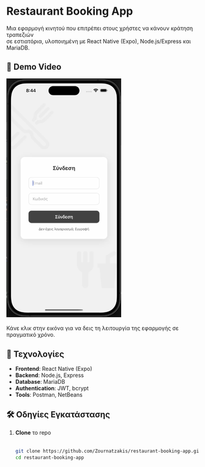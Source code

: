 # Restaurant Booking App

Μια εφαρμογή κινητού που επιτρέπει στους χρήστες να κάνουν κράτηση τραπεζιών  
σε εστιατόρια, υλοποιημένη με React Native (Expo), Node.js/Express και MariaDB.

## 🔗 Demo Video

<a href="https://…">
  <img src="docs/demo-thumbnail.png" width="300px" alt="Δείξε το demo"/>
</a><br /><br />
Κάνε κλικ στην εικόνα για να δεις τη λειτουργία της εφαρμογής σε πραγματικό χρόνο.

## 🚀 Τεχνολογίες

- **Frontend**: React Native (Expo)
- **Backend**: Node.js, Express
- **Database**: MariaDB
- **Authentication**: JWT, bcrypt
- **Tools**: Postman, NetBeans

## 🛠️ Οδηγίες Εγκατάστασης

1. **Clone** το repo<br/><br/>
   ```bash
   git clone https://github.com/Zournatzakis/restaurant-booking-app.git
   cd restaurant-booking-app
   ```
